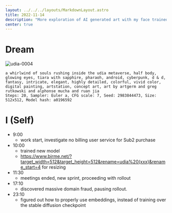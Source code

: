 ```yaml
---
layout: ../../../layouts/MarkdownLayout.astro
title: 2022-11-14
description: "More exploration of AI generated art with my face trained into the model parameters"
center: true
---
```


# Dream

![udia-0004](https://r2.u0.vc/udia-0004.png "I will serve you for all your attention.")
```
a whirlwind of souls rushing inside the udia metaverse, half body, glowing eyes, tiara with sapphire, pharaoh, android, cyberpunk, d & d, fantasy, intricate, elegant, highly detailed, colorful, vivid color, digital painting, artstation, concept art, art by artgerm and greg rutkowski and alphonse mucha and ruan jia
Steps: 20, Sampler: Euler a, CFG scale: 7, Seed: 2983844473, Size: 512x512, Model hash: a0196592
```

# I (Self)

- 9:00
    - work start, investigate no billing user service for Sub2 purchase
- 10:00
    - trained new model
    - https://www.birme.net/?target_width=512&target_height=512&rename=udia%20(xxx)&rename_start=4 for resizing
- 11:30
    - meetings ended, new sprint, proceeding with rollout
- 17:10
    - discovered massive domain fraud, pausing rollout.
- 23:10
    - figured out how to properly use embeddings, instead of training over the stable diffusion checkpoint
